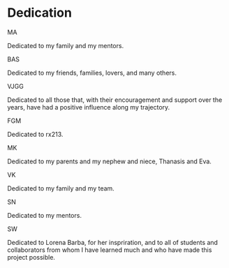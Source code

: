 # Dedication

MA

Dedicated to my family and my mentors.

BAS

Dedicated to my friends, families, lovers, and many others.

VJGG

Dedicated to all those that, with their encouragement and support over the years, have had a positive influence along my trajectory.

FGM

Dedicated to rx213.

MK

Dedicated to my parents and my nephew and niece, Thanasis and Eva.

VK

Dedicated to my family and my team.

SN

Dedicated to my mentors.

SW

Dedicated to Lorena Barba, for her inspriration, and to all of students and collaborators from whom I have learned much and who have made this project possible.
